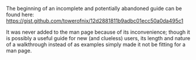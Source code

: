 The beginning of an incomplete and potentially abandoned guide can be found
here: https://gist.github.com/towerofnix/12d2881811b9adbc01ecc50a0da495c1

It was never added to the man page because of its inconvenience; though it is
possibly a useful guide for new (and clueless) users, its length and nature of
a walkthrough instead of as examples simply made it not be fitting for a man
page.
